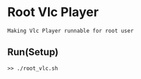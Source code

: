 # Root Vlc Player
```
Making Vlc Player runnable for root user
```

## Run(Setup)
```
>> ./root_vlc.sh
```
